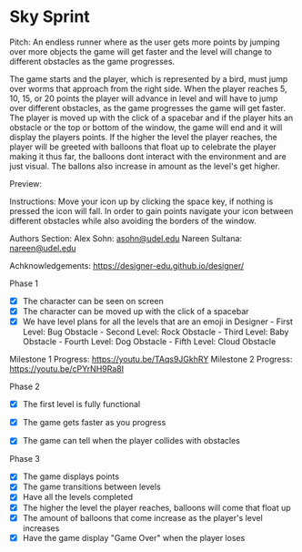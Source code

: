 # Sky Sprint

Pitch:
An endless runner where as the user gets more points by jumping over more objects
the game will get faster and the level will change to different obstacles as the game
progresses.

The game starts and the player, which is represented by a bird, must jump over worms that approach from the right side. 
When the player reaches 5, 10, 15, or 20 points the player will advance in level and will have to jump over different obstacles, as the game progresses the game will get faster. The player is moved up with the click of a spacebar and if the player
hits an obstacle or the top or bottom of the window, the game will end and it will display the players points. 
If the higher the level the player reaches, the player will be greeted with balloons that float up
to celebrate the player making it thus far, the balloons dont interact with the environment and 
are just visual. The ballons also increase in amount as the level's get higher. 

Preview:


Instructions:
Move your icon up by clicking the space key, if nothing is pressed the icon will fall. 
In order to gain points navigate your icon between different obstacles while also avoiding the borders
of the window. 

Authors Section:
Alex Sohn: asohn@udel.edu
Nareen Sultana: nareen@udel.edu

Achknowledgements:
https://designer-edu.github.io/designer/

Phase 1
- [x] The character can be seen on screen
- [x] The character can be moved up with the click of a spacebar
- [x] We have level plans for all the levels that are an emoji in Designer
      - First Level: Bug Obstacle
      - Second Level: Rock Obstacle
      - Third Level: Baby Obstacle
      - Fourth Level: Dog Obstacle
      - Fifth Level: Cloud Obstacle

Milestone 1 Progress: https://youtu.be/TAqs9JGkhRY
Milestone 2 Progress: https://youtu.be/cPYrNH9Ra8I

Phase 2
- [x] The first level is fully functional
- [x] The game gets faster as you progress
- [x] The game can tell when the player collides with obstacles



Phase 3
- [x] The game displays points
- [x] The game transitions between levels
- [x] Have all the levels completed
- [x] The higher the level the player reaches, balloons will come that float up
- [x] The amount of balloons that come increase as the player's level increases
- [x] Have the game display "Game Over" when the player loses
